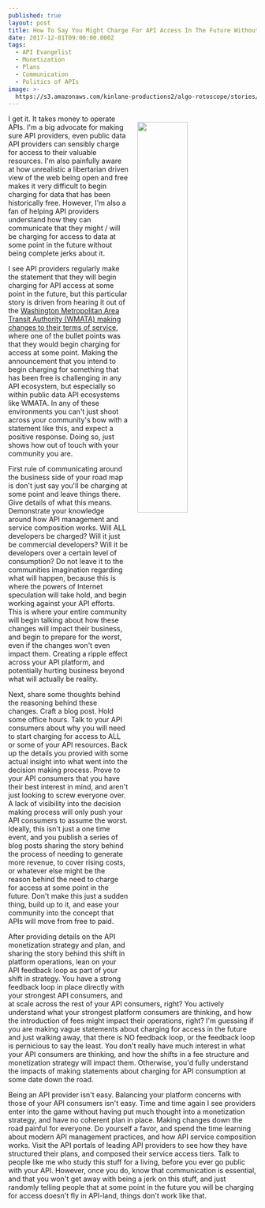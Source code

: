 ```yaml
---
published: true
layout: post
title: How To Say You Might Charge For API Access In The Future Without Being A Jerk
date: 2017-12-01T09:00:00.000Z
tags:
  - API Evangelist
  - Monetization
  - Plans
  - Communication
  - Politics of APIs
image: >-
  https://s3.amazonaws.com/kinlane-productions2/algo-rotoscope/stories/statue-face-open-mouth_copper_circuit.png
---
```

<p><img src="https://s3.amazonaws.com/kinlane-productions2/algo-rotoscope/stories/statue-face-open-mouth_copper_circuit.png" align="right" width="45%" style="padding: 15px;" /></p>I get it. It takes money to operate APIs. I'm a big advocate for making sure API providers, even public data API providers can sensibly charge for access to their valuable resources. I'm also painfully aware at how unrealistic a libertarian driven view of the web being open and free makes it very difficult to begin charging for data that has been historically free. However, I'm also a fan of helping API providers understand how they can communicate that they might / will be charging for access to data at some point in the future without being complete jerks about it.

I see API providers regularly make the statement that they will begin charging for API access at some point in the future, but this particular story is driven from hearing it out of the [Washington Metropolitan Area Transit Authority (WMATA) making changes to their terms of service](https://technical.ly/dc/2017/11/22/developers-upset-wmatas-new-data-terms-use/), where one of the bullet points was that they would begin charging for access at some point. Making the announcement that you intend to begin charging for something that has been free is challenging in any API ecosystem, but especially so within public data API ecosystems like WMATA. In any of these environments you can't just shoot across your community's bow with a statement like this, and expect a positive response. Doing so, just shows how out of touch with your community you are.

First rule of communicating around the business side of your road map is don't just say you'll be charging at some point and leave things there. Give details of what this means. Demonstrate your knowledge around how API management and service composition works. Will ALL developers be charged? Will it just be commercial developers? Will it be developers over a certain level of consumption? Do not leave it to the communities imagination regarding what will happen, because this is where the powers of Internet speculation will take hold, and begin working against your API efforts. This is where your entire community will begin talking about how these changes will impact their business, and begin to prepare for the worst, even if the changes won't even impact them. Creating a ripple effect across your API platform, and potentially hurting business beyond what will actually be reality.

Next, share some thoughts behind the reasoning behind these changes. Craft a blog post. Hold some office hours. Talk to your API consumers about why you will need to start charging for access to ALL or some of your API resources. Back up the details you provied with some actual insight into what went into the decision making process. Prove to your API consumers that you have their best interest in mind, and aren't just looking to screw everyone over. A lack of visibility into the decision making process will only push your API consumers to assume the worst. Ideally, this isn't just a one time event, and you publish a series of blog posts sharing the story behind the process of needing to generate more revenue, to cover rising costs, or whatever else might be the reason behind the need to charge for access at some point in the future. Don't make this just a sudden thing, build up to it, and ease your community into the concept that APIs will move from free to paid.

After providing details on the API monetization strategy and plan, and sharing the story behind this shift in platform operations, lean on your API feedback loop as part of your shift in strategy. You have a strong feedback loop in place directly with your strongest API consumers, and at scale across the rest of your API consumers, right? You actively understand what your strongest platform consumers are thinking, and how the introduction of fees might impact their operations, right? I'm guessing if you are making vague statements about charging for access in the future and just walking away, that there is NO feedback loop, or the feedback loop is pernicious to say the least. You don't really have much interest in what your API consumers are thinking, and how the shifts in a fee structure and monetization strategy will impact them. Otherwise, you'd fully understand the impacts of making statements about charging for API consumption at some date down the road.

Being an API provider isn't easy. Balancing your platform concerns with those of your API consumers isn't easy. Time and time again I see providers enter into the game without having put much thought into a monetization strategy, and have no coherent plan in place. Making changes down the road painful for everyone. Do yourself a favor, and spend the time learning about modern API management practices, and how API service composition works. Visit the API portals of leading API providers to see how they have structured their plans, and composed their service access tiers. Talk to people like me who study this stuff for a living, before you ever go public with your API. However, once you do, know that communication is essential, and that you won't get away with being a jerk on this stuff, and just randomly telling people that at some point in the future you will be charging for access doesn't fly in API-land, things don't work like that.
